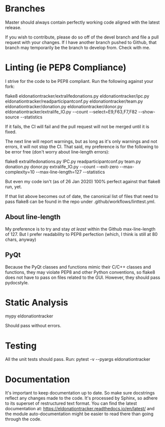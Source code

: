 # Branches

Master should always contain perfectly working code aligned with the latest release.

If you wish to contribute, please do so off of the devel branch and file a pull request with your changes. If I have another branch pushed to Github, that branch may temporarily be the branch to develop from. Check with me.

# Linting (ie PEP8 Compliance)

I strive for the code to be PEP8 compliant. Run the following against your fork:

flake8 eldonationtracker/extralifedonations.py eldonationtracker/ipc.py eldonationtracker/readparticipantconf.py eldonationtracker/team.py eldonationtracker/donation.py eldonationtracker/donor.py eldonationtracker/extralife_IO.py  --count --select=E9,F63,F7,F82 --show-source --statistics

If it fails, the CI will fail and the pull request will not be merged until it is fixed. 

The next line will report warnings, but as long as it's only warnings and not errors, it will not stop the CI. That said, my preference is for the following to be error free (don't worry about line-length errors):

flake8 extralifedonations.py IPC.py readparticipantconf.py team.py donation.py donor.py extralife_IO.py --count --exit-zero --max-complexity=10 --max-line-length=127 --statistics 

But even my code isn't (as of 26 Jan 2020) 100% perfect against that flake8 run, yet.

If that list above becomes out of date, the canonical list of files that need to pass flake8 can be found in the repo under .github/workflows/linttest.yml.

## About line-length

My preference is to try and stay *at least* within the Github max-line-length of 127. But I prefer readability to PEP8 perfection (which, I think is still at 80 chars, anyway)

## PyQt

Because the PyQt classes and functions mimic their C/C++ classes and functions, they may violate PEP8 and other Python conventions, so flake8 does not have to pass on files related to the GUI. However, they should pass pydocstyle.

# Static Analysis

mypy eldonationtracker

Should pass without errors.

# Testing

All the unit tests should pass. Run: pytest -v --pyargs eldonationtracker

# Documentation

It's important to keep documentation up to date. So make sure docstrings reflect any changes made to the code. It's processed by Sphinx, so adhere to its superset of restructured text format. You can find the latest documentation at: https://eldonationtracker.readthedocs.io/en/latest/ and the module auto-documentation might be easier to read there than going through the code.
